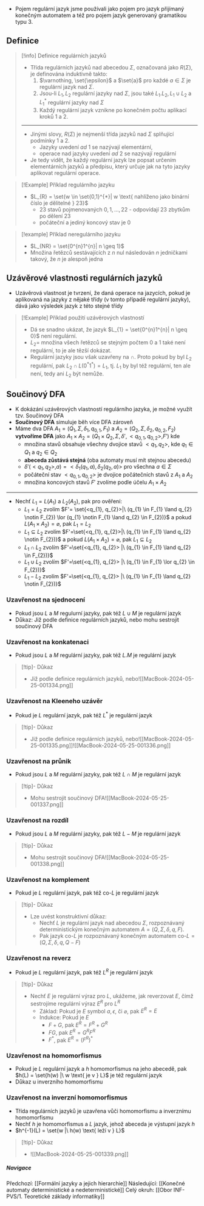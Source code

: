 - Pojem regulární jazyk jsme používali jako pojem pro jazyk přijímaný konečným automatem a též pro pojem jazyk generovaný gramatikou typu $3$.

## Definice
>[!info] Definice regulárních jazyků
>- Třída regulárních jazyků nad abecedou $\Sigma$, označovaná jako $R(\Sigma)$, je definována induktivně takto:
>	1. $\varnothing, \set{\epsilon}$ a $\set{a}$ pro každé $a \in \Sigma$ je regulární jazyk nad $\Sigma$.
>	2. Jsou-li $L_{1}, L_{2}$ regulární jazyky nad $\Sigma$, jsou také $L_{1}.L_{2}, L_{1} \cup L_{2}$ a $L_{1}^{*}$ regulární jazyky nad $\Sigma$
>	3. Každý regulární jazyk vznikne po konečném počtu aplikací kroků $1$ a $2$.
>---
>- Jinými slovy, $R(\Sigma)$ je nejmenší třída jazyků nad $\Sigma$ splňující podmínky $1$ a $2$. 
>	- Jazyky uvedení $ad\ 1$ se nazývají elementární, 
>	- operace nad jazyky uvedení $ad\ 2$ se nazývají regulární
>- Je tedy vidět, že každý regulární jazyk lze popsat určením elementárních jazyků a předpisu, který určuje jak na tyto jazyky aplikovat regulární operace.

>[!Example] Příklad regulárního jazyku
>- $L_{R} = \set{w \in \set{0,1}^{*}| w \text{ nahlíženo jako binární číslo je dělitelné } 23}$
>	- $23$ stavů pojmenovaných $0, 1, ..., 22$ - odpovídají $23$ zbytkům po dělení $23$
>	- počáteční a jediný koncový stav je $0$

>[!example] Příklad neregulárního jazyku
>- $L_{NR} = \set{0^{n}1^{n}| n \geq 1}$
>- Množina řetězců sestávajících z $n$ nul následován $n$ jedničkami takový, že $n$ je alespoň jedna



## Uzávěrové vlastnosti regulárních jazyků
- Uzávěrová vlastnost je tvrzení, že daná operace na jazycích, pokud je aplikovaná na jazyky z nějaké třídy (v tomto případě regulární jazyky), dává jako výsledek jazyk z této stejné třídy

>[!Example] Příklad použití uzávěrových vlastností
>- Dá se snadno ukázat, že jazyk $L_{1} = \set{0^{n}1^{n}| n \geq 0}$ není regulární.
>- $L_{2} =$ množina všech řetězců se stejným počtem $0$ a $1$ také není regulární, to je ale tězší dokázat.
>- Regulární jazyky jsou však uzavřeny na $\cap$. Proto pokud by byl $L_{2}$ regulární, pak $L_{2} \cap L(0^{*}1^{*})=L_{1}$, tj. $L_{1}$ by byl též regulární, ten ale není, tedy ani $L_{2}$ být nemůže.

## Součinový DFA
- K dokázání uzávěrových vlastností regulárního jazyka, je možné využít tzv. Součinový DFA
- **Součinový DFA** simuluje běh více DFA zároveň
- Máme dva DFA $A_{1} = (Q_{1}, \Sigma, \delta_{1}, q_{0,1}, F_{1})$ a $A_{2}=(Q_{2}, \Sigma, \delta_{2}, q_{0,2}, F_{2})$ **vytvoříme DFA** jako $A_{1} \times A_{2} = (Q_{1} \times Q_{2}, \Sigma, \delta ', <q_{0,1}, q_{0,2}>, F')$ kde
	- množina stavů obsahuje všechny dvojice stavů $<q_{1}, q_{2}>$, kde $q_{1} \in Q_{1}$ a $q_{2} \in Q_{2}$
	- **abeceda zůstává stejná** (oba automaty musí mít stejnou abecedu)
	- $\delta'(<q_{1}, q_{2}>, a) = <\delta_{1}(q_{1},a), \delta_{2}(q_{2},a)>$ pro všechna $a \in \Sigma$
	- počáteční stav $<q_{0,1},q_{0,2}>$ je dvojice počátečních stavů z $A_{1}$ a $A_{2}$
	- množina koncových stavů $F'$ zvolíme podle účelu $A_{1} \times A_{2}$
---
- Nechť $L_{1} = L(A_{1})$ a $L_{2}(A_{2})$, pak pro ověření:
	- $L_{1} = L_{2}$ zvolím $F'= \set{<q_{1}, q_{2}>|\ (q_{1} \in F_{1} \land q_{2} \notin F_{2}) \lor (q_{1} \notin F_{1} \land q_{2} \in F_{2})}$ a pokud $L(A_{1} \times A_{2}) = \varnothing$, pak $L_{1} = L_{2}$
	- $L_{1} \subseteq L_{2}$ zvolím $F'=\set{<q_{1}, q_{2}>|\ (q_{1} \in F_{1} \land q_{2} \notin F_{2})}$ a pokud $L(A_{1} \times A_{2}) = \varnothing$, pak $L_{1} \subseteq L_{2}$
	- $L_{1} \cap L_{2}$ zvolím $F'=\set{<q_{1}, q_{2}> |\ (q_{1} \in F_{1} \land q_{2} \in F_{2})}$
	- $L_{1} \cup L_{2}$ zvolím $F'=\set{<q_{1}, q_{2}> |\ (q_{1} \in F_{1} \lor q_{2} \in F_{2})}$
	- $L_{1} - L_{2}$ zvolím $F'=\set{<q_{1}, q_{2}> |\ (q_{1} \in F_{1} \land q_{2} \notin F_{2})}$

### Uzavřenost na sjednocení
- Pokud jsou $L$ a $M$ regulurní jazyky, pak též $L \cup M$ je regulární jazyk
- Důkaz: Již podle definice regulárních jazyků, nebo mohu sestrojit součinový DFA

### Uzavřenost na konkatenaci
- Pokud jsou $L$ a $M$ regulární jazyky, pak též $L.M$ je regulární jazyk
>[!tip]- Důkaz
>- Již podle definice regulárních jazyků, nebo![[MacBook-2024-05-25-001334.png]]

### Uzavřenost na Kleeneho uzávěr
- Pokud je $L$ regulární jazyk, pak též $L^{*}$ je regulární jazyk
>[!tip]- Důkaz
>- Již podle definice regulárních jazyků, nebo![[MacBook-2024-05-25-001335.png]]![[MacBook-2024-05-25-001336.png]]

### Uzavřenost na průnik
- Pokud jsou $L$ a $M$ regulární jazyky, pak též $L \cap M$ je regulární jazyk
>[!tip]- Důkaz
>- Mohu sestrojit součinový DFA![[MacBook-2024-05-25-001337.png]]

### Uzavřenost na rozdíl
- Pokud jsou $L$ a $M$ regulární jazyky, pak též $L-M$ je regulární jazyk
>[!tip]- Důkaz
>- Mohu sestrojit součinový DFA![[MacBook-2024-05-25-001338.png]]

### Uzavřenost na komplement
- Pokud je $L$ regulární jazyk, pak též co-$L$ je regulární jazyk
>[!tip]- Důkaz
>- Lze uvést konstruktivní důkaz:
>	- Nechť $L$ je regulární jazyk nad abecedou $\Sigma$, rozpoznávaný deterministickým  konečným automatem $A=(Q, \Sigma, \delta, q, F)$. 
>	- Pak jazyk co-$L$ je rozpoznávaný konečným automatem co-$L=(Q, \Sigma, \delta, q, Q-F)$

### Uzavřenost na reverz
- Pokud je $L$ regulární jazyk, pak též $L^{R}$ je regulární jazyk
>[!tip]- Důkaz
>- Nechť $E$ je regulární výraz pro $L$, ukážeme, jak reverzovat $E$, čímž sestrojíme regulární výraz $E^{R}$ pro $L^{R}$
>	- Základ: Pokud je $E$ symbol $a, \epsilon,$ či $\varnothing$, pak $E^{R} = E$
>	- Indukce: Pokud je $E$
>		- $F+G$, pak $E^{R} = F^{R} + G^{R}$
>		- $FG$, pak $E^{R} = G^{R}F^{R}$
>		- $F^{*}$, pak $E^{R} = (F^{R})^{*}$

### Uzavřenost na homomorfismus
- Pokud je $L$ regulární jazyk a $h$ homomorfismus na jeho abecedě, pak $h(L) = \set{h(w) |\ w \text{ je v } L}$ je též regulární jazyk
- Důkaz u inverzního homomorfismu

### Uzavřenost na inverzní homomorfismus
- Třída regulárních jazyků je uzavřena vůči homomorfismu a inverznímu homomorfismu
- Nechť $h$ je homomorfismus a $L$ jazyk, jehož abeceda je výstupní jazyk $h$
- $h^{-1}(L) = \set{w |\ h(w) \text{ leží v } L}$
>[!tip]- Důkaz
>- ![[MacBook-2024-05-25-001339.png]]

##### Navigace
Předchozí:  [[Formální jazyky a jejich hierarchie]]
Následující: [[Konečné automaty deterministické a nedeterministické]]
Celý okruh: [[Obor INF-PVS/1. Teoretické základy informatiky]]